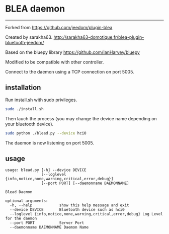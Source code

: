 
# BLEA daemon
------------------

Forked from https://github.com/jeedom/plugin-blea

Created by sarakha63. http://sarakha63-domotique.fr/blea-plugin-bluetooth-jeedom/

Based on the bluepy library https://github.com/IanHarvey/bluepy

Modified to be compatible with other controller.

Connect to the daemon using a TCP connection on port 5005.


## installation

Run install.sh with sudo privileges.

```bash
sudo ./install.sh
```

Then lauch the process (you may change the device name depending on your bluetooth device).

```bash
sudo python ./blead.py --device hci0
```

The daemon is now listening on port 5005.

## usage

```
usage: blead.py [-h] --device DEVICE
                [--loglevel {info,notice,none,warning,critical,error,debug}]
                [--port PORT] [--daemonname DAEMONNAME]

Blead Daemon

optional arguments:
  -h, --help            show this help message and exit
  --device DEVICE       Bluetooth device such as hci0
  --loglevel {info,notice,none,warning,critical,error,debug} Log Level for the daemon
  --port PORT           Server Port
  --daemonname DAEMONNAME Daemon Name
```
